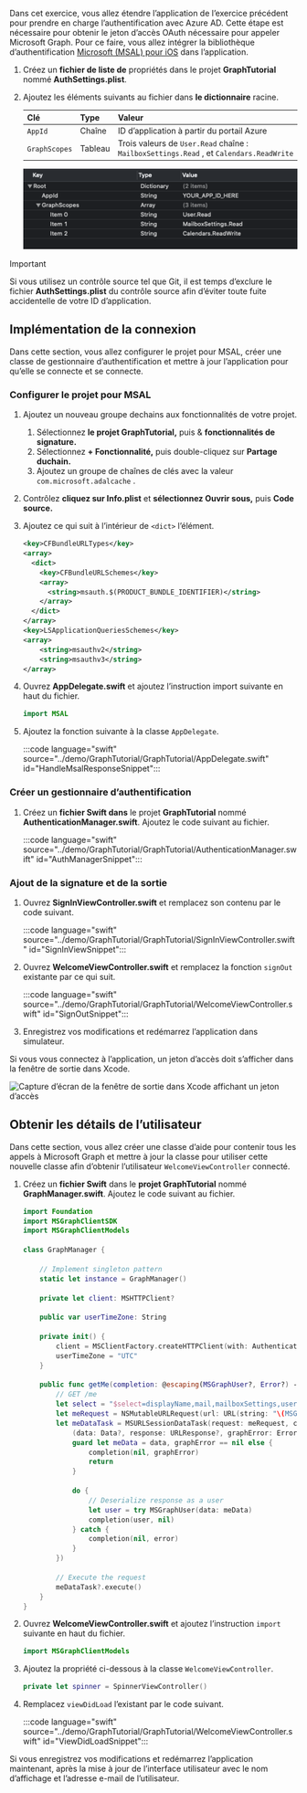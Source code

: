 <!-- markdownlint-disable MD002 MD041 -->

Dans cet exercice, vous allez étendre l’application de l’exercice précédent pour prendre en charge l’authentification avec Azure AD. Cette étape est nécessaire pour obtenir le jeton d’accès OAuth nécessaire pour appeler Microsoft Graph. Pour ce faire, vous allez intégrer la bibliothèque d’authentification [Microsoft (MSAL) pour iOS](https://github.com/AzureAD/microsoft-authentication-library-for-objc) dans l’application.

1. Créez un **fichier de liste de** propriétés dans le projet **GraphTutorial** nommé **AuthSettings.plist**.
1. Ajoutez les éléments suivants au fichier dans **le dictionnaire** racine.

    | Clé | Type | Valeur |
    |-----|------|-------|
    | `AppId` | Chaîne | ID d’application à partir du portail Azure |
    | `GraphScopes` | Tableau | Trois valeurs de `User.Read` chaîne : `MailboxSettings.Read` , et `Calendars.ReadWrite` |

    ![Capture d’écran du fichier AuthSettings.plist dans Xcode](images/auth-settings.png)

> [!IMPORTANT]
> Si vous utilisez un contrôle source tel que Git, il est temps d’exclure le fichier **AuthSettings.plist** du contrôle source afin d’éviter toute fuite accidentelle de votre ID d’application.

## <a name="implement-sign-in"></a>Implémentation de la connexion

Dans cette section, vous allez configurer le projet pour MSAL, créer une classe de gestionnaire d’authentification et mettre à jour l’application pour qu’elle se connecte et se connecte.

### <a name="configure-project-for-msal"></a>Configurer le projet pour MSAL

1. Ajoutez un nouveau groupe dechains aux fonctionnalités de votre projet.
    1. Sélectionnez **le projet GraphTutorial,** puis & **fonctionnalités de signature.**
    1. Sélectionnez **+ Fonctionnalité,** puis double-cliquez sur **Partage duchain.**
    1. Ajoutez un groupe de chaînes de clés avec la valeur `com.microsoft.adalcache` .

1. Contrôlez **cliquez sur Info.plist** et **sélectionnez Ouvrir sous,** puis **Code source.**
1. Ajoutez ce qui suit à l’intérieur de `<dict>` l’élément.

    ```xml
    <key>CFBundleURLTypes</key>
    <array>
      <dict>
        <key>CFBundleURLSchemes</key>
        <array>
          <string>msauth.$(PRODUCT_BUNDLE_IDENTIFIER)</string>
        </array>
      </dict>
    </array>
    <key>LSApplicationQueriesSchemes</key>
    <array>
        <string>msauthv2</string>
        <string>msauthv3</string>
    </array>
    ```

1. Ouvrez **AppDelegate.swift** et ajoutez l’instruction import suivante en haut du fichier.

    ```Swift
    import MSAL
    ```

1. Ajoutez la fonction suivante à la classe `AppDelegate`.

    :::code language="swift" source="../demo/GraphTutorial/GraphTutorial/AppDelegate.swift" id="HandleMsalResponseSnippet":::

### <a name="create-authentication-manager"></a>Créer un gestionnaire d’authentification

1. Créez un **fichier Swift dans** le projet **GraphTutorial** nommé **AuthenticationManager.swift**. Ajoutez le code suivant au fichier.

    :::code language="swift" source="../demo/GraphTutorial/GraphTutorial/AuthenticationManager.swift" id="AuthManagerSnippet":::

### <a name="add-sign-in-and-sign-out"></a>Ajout de la signature et de la sortie

1. Ouvrez **SignInViewController.swift** et remplacez son contenu par le code suivant.

    :::code language="swift" source="../demo/GraphTutorial/GraphTutorial/SignInViewController.swift" id="SignInViewSnippet":::

1. Ouvrez **WelcomeViewController.swift** et remplacez la fonction `signOut` existante par ce qui suit.

    :::code language="swift" source="../demo/GraphTutorial/GraphTutorial/WelcomeViewController.swift" id="SignOutSnippet":::

1. Enregistrez vos modifications et redémarrez l’application dans simulateur.

Si vous vous connectez à l’application, un jeton d’accès doit s’afficher dans la fenêtre de sortie dans Xcode.

![Capture d’écran de la fenêtre de sortie dans Xcode affichant un jeton d’accès](images/access-token-output.png)

## <a name="get-user-details"></a>Obtenir les détails de l’utilisateur

Dans cette section, vous allez créer une classe d’aide pour contenir tous les appels à Microsoft Graph et mettre à jour la classe pour utiliser cette nouvelle classe afin d’obtenir l’utilisateur `WelcomeViewController` connecté.

1. Créez un **fichier Swift** dans le **projet GraphTutorial** nommé **GraphManager.swift**. Ajoutez le code suivant au fichier.

    ```Swift
    import Foundation
    import MSGraphClientSDK
    import MSGraphClientModels

    class GraphManager {

        // Implement singleton pattern
        static let instance = GraphManager()

        private let client: MSHTTPClient?

        public var userTimeZone: String

        private init() {
            client = MSClientFactory.createHTTPClient(with: AuthenticationManager.instance)
            userTimeZone = "UTC"
        }

        public func getMe(completion: @escaping(MSGraphUser?, Error?) -> Void) {
            // GET /me
            let select = "$select=displayName,mail,mailboxSettings,userPrincipalName"
            let meRequest = NSMutableURLRequest(url: URL(string: "\(MSGraphBaseURL)/me?\(select)")!)
            let meDataTask = MSURLSessionDataTask(request: meRequest, client: self.client, completion: {
                (data: Data?, response: URLResponse?, graphError: Error?) in
                guard let meData = data, graphError == nil else {
                    completion(nil, graphError)
                    return
                }

                do {
                    // Deserialize response as a user
                    let user = try MSGraphUser(data: meData)
                    completion(user, nil)
                } catch {
                    completion(nil, error)
                }
            })

            // Execute the request
            meDataTask?.execute()
        }
    }
    ```

1. Ouvrez **WelcomeViewController.swift** et ajoutez l’instruction `import` suivante en haut du fichier.

    ```Swift
    import MSGraphClientModels
    ```

1. Ajoutez la propriété ci-dessous à la classe `WelcomeViewController`.

    ```Swift
    private let spinner = SpinnerViewController()
    ```

1. Remplacez `viewDidLoad` l’existant par le code suivant.

    :::code language="swift" source="../demo/GraphTutorial/GraphTutorial/WelcomeViewController.swift" id="ViewDidLoadSnippet":::

Si vous enregistrez vos modifications et redémarrez l’application maintenant, après la mise à jour de l’interface utilisateur avec le nom d’affichage et l’adresse e-mail de l’utilisateur.
